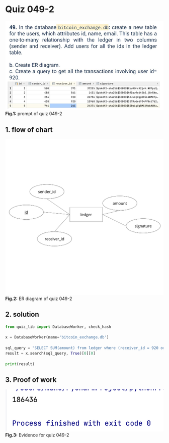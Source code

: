 # Quiz 049-2
![quiz_049_2.jpg](..%2F..%2Fassets%2Fprompt%2Fquiz_043-050%2Fquiz_049_2.jpg)
**Fig.1:** prompt of quiz 049-2

## 1. flow of chart
![quiz_diagram_048&049-2.jpg](..%2F..%2Fassets%2Fflowchart%2Fflowchart_043-050%2Fquiz_diagram_048%26049-2.jpg)
**Fig.2:** ER diagram of quiz 049-2

## 2. solution
```.py
from quiz_lib import DatabaseWorker, check_hash

x = DatabaseWorker(name='bitcoin_exchange.db')

sql_query = "SELECT SUM(amount) from ledger where (receiver_id = 920 or sender_id = 920)"
result = x.search(sql_query, True)[0][0]

print(result)
```

## 3. Proof of work
![evidence_049_2.png](..%2F..%2Fassets%2Fevidence%2Fevidence_043-050%2Fevidence_049_2.png)
**Fig.3:** Evidence for quiz 049-2